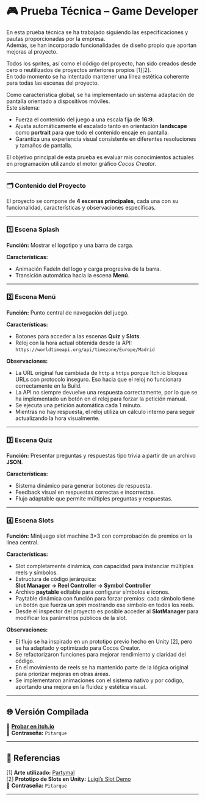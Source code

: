 # 🎮 Prueba Técnica – Game Developer

En esta prueba técnica se ha trabajado siguiendo las especificaciones y pautas proporcionadas por la empresa.  
Además, se han incorporado funcionalidades de diseño propio que aportan mejoras al proyecto.  

Todos los sprites, así como el código del proyecto, han sido creados desde cero o reutilizados de proyectos anteriores propios [1][2].  
En todo momento se ha intentado mantener una línea estética coherente para todas las escenas del proyecto.  

Como característica global, se ha implementado un sistema adaptación de pantalla orientado a dispositivos móviles.  
Este sistema:
- Fuerza el contenido del juego a una escala fija de **16:9**.
- Ajusta automáticamente el escalado tanto en orientación **landscape** como **portrait** para que todo el contenido encaje en pantalla.
- Garantiza una experiencia visual consistente en diferentes resoluciones y tamaños de pantalla.
  
El objetivo principal de esta prueba es evaluar mis conocimientos actuales en programación utilizando el motor gráfico _Cocos Creator_.

---

### 🗂 Contenido del Proyecto

El proyecto se compone de **4 escenas principales**, cada una con su funcionalidad, características y observaciones específicas.

---

### 1️⃣ Escena **Splash**
**Función:** Mostrar el logotipo y una barra de carga.  

**Características:**
- Animación FadeIn del logo y carga progresiva de la barra.
- Transición automática hacia la escena **Menú**.

---

### 2️⃣ Escena **Menú**
**Función:** Punto central de navegación del juego.  

**Características:**
- Botones para acceder a las escenas **Quiz** y **Slots**.
- Reloj con la hora actual obtenida desde la API:  
  `https://worldtimeapi.org/api/timezone/Europe/Madrid`

**Observaciones:**
- La URL original fue cambiada de `http` a `https` porque Itch.io bloquea URLs con protocolo inseguro. Eso hacia que el reloj no funcionara correctamente en la Build.
- La API no siempre devuelve una respuesta correctamente, por lo que se ha implementado un botón en el reloj para forzar la petición manual.
- Se ejecuta una petición automática cada 1 minuto.
- Mientras no hay respuesta, el reloj utiliza un cálculo interno para seguir actualizando la hora visualmente.

---

### 3️⃣ Escena **Quiz**
**Función:** Presentar preguntas y respuestas tipo trivia a partir de un archivo **JSON**.  

**Características:**
- Sistema dinámico para generar botones de respuesta.
- Feedback visual en respuestas correctas e incorrectas.
- Flujo adaptable que permite múltiples preguntas y respuestas.

---

### 4️⃣ Escena **Slots**
**Función:** Minijuego slot machine 3×3 con comprobación de premios en la línea central.  

**Características:**
- Slot completamente dinámica, con capacidad para instanciar múltiples reels y símbolos.
- Estructura de código jerárquica:  
  **Slot Manager → Reel Controller → Symbol Controller**
- Archivo **paytable** editable para configurar símbolos e iconos.
- Paytable dinámica con función para forzar premios: cada símbolo tiene un botón que fuerza un *spin* mostrando ese símbolo en todos los reels.
- Desde el inspector del proyecto es posible acceder al **SlotManager** para modificar los parámetros públicos de la slot.

**Observaciones:**
- El flujo se ha inspirado en un prototipo previo hecho en Unity [2], pero se ha adaptado y optimizado para Cocos Creator.
- Se refactorizaron funciones para mejorar rendimiento y claridad del código.
- En el movimiento de reels se ha mantenido parte de la lógica original para priorizar mejoras en otras áreas.
- Se implementaron animaciones con el sistema nativo y por código, aportando una mejora en la fluidez y estética visual.

---

## 🌐 Versión Compilada

🔗 **[Probar en itch.io](https://srtrolo.itch.io/prueba-tcnica-gamedeveloper)**  
🔑 **Contraseña:** `Pitarque`  

---

## 📎 Referencias

[1] **Arte utilizado:** [Partymal](https://carlesgf11.itch.io/partymal)  
[2] **Prototipo de Slots en Unity:** [Luigi’s Slot Demo](https://srtrolo.itch.io/luigis-slot-demo)  
  🔑 **Contraseña:** `Pitarque`

---
